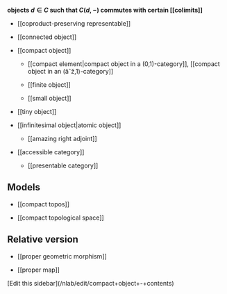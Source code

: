 
**objects $d \in C$ such that $C(d,-)$ commutes with certain [[colimits]]**

* [[coproduct-preserving representable]]
  
* [[connected object]]

* [[compact object]]

  * [[compact element|compact object in a (0,1)-category]], [[compact object in an (âˆž,1)-category]]


  * [[finite object]]

  * [[small object]]

* [[tiny object]]

* [[infinitesimal object|atomic object]]

  * [[amazing right adjoint]]

* [[accessible category]]

  * [[presentable category]]

## Models

* [[compact topos]]

* [[compact topological space]]

## Relative version

* [[proper geometric morphism]]

* [[proper map]]

<div markdown="1">[Edit this sidebar](/nlab/edit/compact+object+-+contents)</div>
